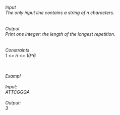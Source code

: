 <h6
You are given a DNA sequence: a string consisting of characters A, C, G, and T. Your task is to find the longest repetition in the sequence. This is a maximum-length substring containing only one type of character. <br><br><br>
Input<br>
The only input line contains a string of n characters. <br><br><br>
Output <br>
Print one integer: the length of the longest repetition. <br><br><br>
Constraints
<br>
1 <= n <= 10^6 <br><br><br>

Exampl<br><br>
Input:<br>
ATTCGGGA
<br><br>
Output: <br>
3
</h6>